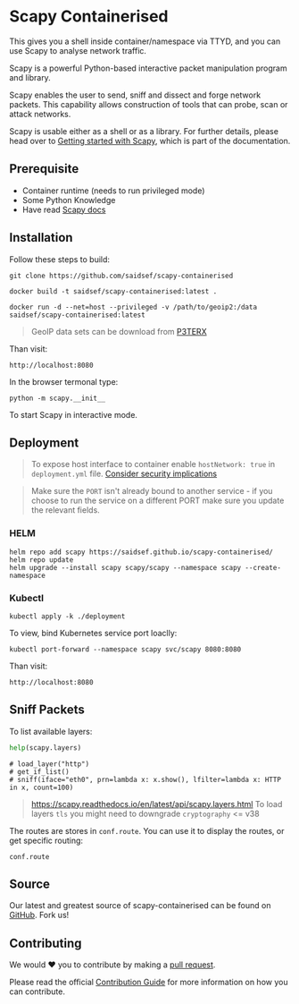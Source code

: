 # Scapy Containerised

This gives you a shell inside container/namespace via TTYD, and you can use Scapy to analyse network traffic. 

Scapy is a powerful Python-based interactive packet manipulation program and library.

Scapy enables the user to send, sniff and dissect and forge network packets. This capability allows construction of tools that can probe, scan or attack networks.

Scapy is usable either as a shell or as a library. For further details, please head over to [Getting started with Scapy](https://scapy.readthedocs.io/en/latest/introduction.html), which is part of the documentation.

## Prerequisite

- Container runtime (needs to run privileged mode)
- Some Python Knowledge
- Have read [Scapy docs](https://scapy.readthedocs.io/en/latest/introduction.html)

## Installation

Follow these steps to build:

```shell
git clone https://github.com/saidsef/scapy-containerised
```

```shell
docker build -t saidsef/scapy-containerised:latest .
```

```shell
docker run -d --net=host --privileged -v /path/to/geoip2:/data saidsef/scapy-containerised:latest
```

> GeoIP data sets can be download from [P3TERX](https://github.com/P3TERX/GeoLite.mmdb) 

Than visit:

```shell
http://localhost:8080
```

In the browser termonal type:

```shell
python -m scapy.__init__
```

To start Scapy in interactive mode.

## Deployment

> To expose host interface to container enable `hostNetwork: true` in `deployment.yml` file.  [Consider security implications](https://kubernetes.io/docs/concepts/configuration/overview/)

> Make sure the `PORT` isn't already bound to another service - if you choose to run the service on a different PORT make sure you update the relevant fields.

### HELM

```shell
helm repo add scapy https://saidsef.github.io/scapy-containerised/
helm repo update
helm upgrade --install scapy scapy/scapy --namespace scapy --create-namespace
```

### Kubectl

```shell
kubectl apply -k ./deployment
```

To view, bind Kubernetes service port loaclly:

```shell
kubectl port-forward --namespace scapy svc/scapy 8080:8080
```

Than visit:

```shell
http://localhost:8080
```

## Sniff Packets

To list available layers:

```python
help(scapy.layers)
```

```shell
# load_layer("http")
# get_if_list()
# sniff(iface="eth0", prn=lambda x: x.show(), lfilter=lambda x: HTTP in x, count=100)
```
> https://scapy.readthedocs.io/en/latest/api/scapy.layers.html
> To load layers `tls` you might need to downgrade `cryptography` <= v38

The routes are stores in `conf.route`. You can use it to display the routes, or get specific routing:

```shell
conf.route
```

## Source

Our latest and greatest source of scapy-containerised can be found on [GitHub](#deployment). Fork us!

## Contributing

We would :heart: you to contribute by making a [pull request](https://github.com/saidsef/scapy-containerised/pulls).

Please read the official [Contribution Guide](./CONTRIBUTING.md) for more information on how you can contribute.
